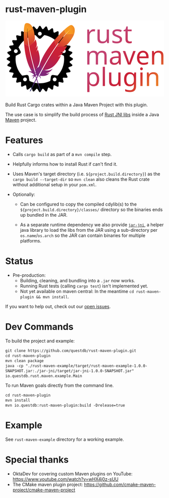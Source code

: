 # rust-maven-plugin

<img src="./artwork/logo_outline_text.svg" alt="rust-maven-plugin">

Build Rust Cargo crates within a Java Maven Project with this plugin.

The use case is to simplify the build process of
[Rust JNI libs](https://crates.io/crates/jni) inside a Java
[Maven](https://maven.apache.org/) project.

# Features

* Calls `cargo build` as part of a `mvn compile` step.

* Helpfully informs how to install Rust if can't find it.

* Uses Maven's target directory (i.e. `${project.build.directory}`) as the
  `cargo build --target-dir` so `mvn clean` also cleans the Rust crate without
  additional setup in your `pom.xml`.

* Optionally:
  * Can be configured to copy the compiled cdylib(s) to the
    `${project.build.directory}/classes/` directory so the binaries ends up
    bundled in the JAR.

  * As a separate runtime dependency we also provide [`jar-jni`](jar-jni/),
    a helper java library to load the libs from the JAR using a sub-directory
    per `os.name`/`os.arch` so the JAR can contain binaries for multiple
    platforms.

# Status
* Pre-production:
  * Building, cleaning, and bundling into a `.jar` now works.
  * Running Rust tests (calling `cargo test`) isn't implemented yet.
  * Not yet available on maven central:
    In the meantime `cd rust-maven-plugin && mvn install`.

If you want to help out, check out our
[open issues](https://github.com/questdb/rust-maven-plugin/issues).

# Dev Commands

To build the project and example:

```shell
git clone https://github.com/questdb/rust-maven-plugin.git
cd rust-maven-plugin
mvn clean package
java -cp "./rust-maven-example/target/rust-maven-example-1.0.0-SNAPSHOT.jar:./jar-jni/target/jar-jni-1.0.0-SNAPSHOT.jar" io.questdb.rust.maven.example.Main
```

To run Maven goals directly from the command line.

```shell
cd rust-maven-plugin
mvn install
mvn io.questdb:rust-maven-plugin:build -Drelease=true
```

# Example
See `rust-maven-example` directory for a working example.

# Special thanks

* OktaDev for covering custom Maven plugins on YouTube: https://www.youtube.com/watch?v=wHX4j0z-sUU
* The CMake maven plugin project: https://github.com/cmake-maven-project/cmake-maven-project
